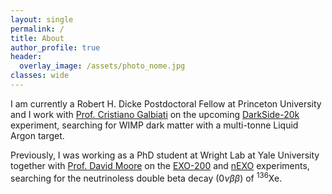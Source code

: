 ```yaml
---
layout: single
permalink: /
title: About
author_profile: true
header:
  overlay_image: /assets/photo_nome.jpg
classes: wide
---
```


I am currently a Robert H. Dicke Postdoctoral Fellow at Princeton University and I work with [Prof. Cristiano Galbiati](https://phy.princeton.edu/people/cristiano-galbiati) on the upcoming [DarkSide-20k](https://www.lngs.infn.it/en/darkside) experiment, searching for WIMP dark matter with a multi-tonne Liquid Argon target.

Previously, I was working as a PhD student at Wright Lab at Yale University together with [Prof. David Moore](https://campuspress.yale.edu/moorelab/) on the [EXO-200](https://www-project.slac.stanford.edu/exo/) and [nEXO](https://nexo.llnl.gov) experiments, searching for the neutrinoless double beta decay $(0\nu\beta\beta)$ of ${}^{136}\mathrm{Xe}$.